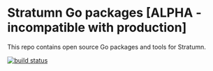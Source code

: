 # Stratumn Go packages [ALPHA - incompatible with production]

This repo contains open source Go packages and tools for Stratumn.

[![build status](https://travis-ci.org/stratumn/go.svg)](https://travis-ci.org/stratumn/go.svg)
